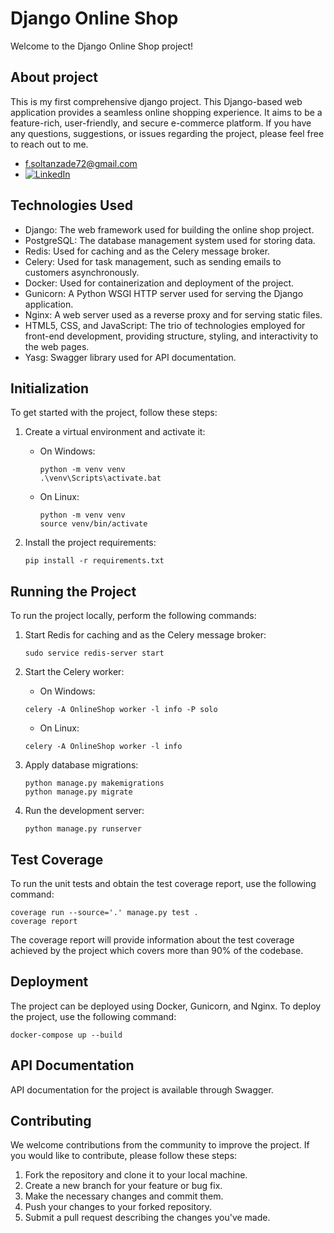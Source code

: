# Django Online Shop

Welcome to the Django Online Shop project!

## About project

This is my first comprehensive django project. This Django-based web application provides a seamless online shopping experience. It aims to be a feature-rich, user-friendly, and secure e-commerce platform.
If you have any questions, suggestions, or issues regarding the project, please feel free to reach out to me.

- [f.soltanzade72@gmail.com](mailto:f.soltanzade72@gmail.com)
- [![LinkedIn](/static/images/linkedin_logo.svg)](https://www.linkedin.com/in/farzaneh-soltanzadeh-28a193280/)

## Technologies Used

- Django: The web framework used for building the online shop project.
- PostgreSQL: The database management system used for storing data.
- Redis: Used for caching and as the Celery message broker.
- Celery: Used for task management, such as sending emails to customers asynchronously.
- Docker: Used for containerization and deployment of the project.
- Gunicorn: A Python WSGI HTTP server used for serving the Django application.
- Nginx: A web server used as a reverse proxy and for serving static files.
- HTML5, CSS, and JavaScript: The trio of technologies employed for front-end development, providing structure, styling, and interactivity to the web pages.
- Yasg: Swagger library used for API documentation.

## Initialization

To get started with the project, follow these steps:

1. Create a virtual environment and activate it:

   - On Windows:
     ```shell
     python -m venv venv
     .\venv\Scripts\activate.bat
     ```
   - On Linux:
     ```shell
     python -m venv venv
     source venv/bin/activate
     ```

2. Install the project requirements:
   
   ```shell
   pip install -r requirements.txt
   
## Running the Project

To run the project locally, perform the following commands:

1. Start Redis for caching and as the Celery message broker:

   ```shell
   sudo service redis-server start

2. Start the Celery worker:
   - On Windows:
    ```shell
    celery -A OnlineShop worker -l info -P solo
    ```
   - On Linux:
    ```shell
    celery -A OnlineShop worker -l info
    ````

3. Apply database migrations:

    ```shell
    python manage.py makemigrations
    python manage.py migrate
    ```

4. Run the development server:

    ````shell
    python manage.py runserver
    ````


## Test Coverage

To run the unit tests and obtain the test coverage report, use the following command:


````shell
coverage run --source='.' manage.py test .
coverage report

````

The coverage report will provide information about the test coverage achieved by the project which covers more than 90% of the codebase.

## Deployment

The project can be deployed using Docker, Gunicorn, and Nginx. To deploy the project, use the following command:

```shell
docker-compose up --build
````

## API Documentation

API documentation for the project is available through Swagger.


## Contributing

We welcome contributions from the community to improve the project. If you would like to contribute, please follow these steps:

1. Fork the repository and clone it to your local machine.
2. Create a new branch for your feature or bug fix.
3. Make the necessary changes and commit them.
4. Push your changes to your forked repository.
5. Submit a pull request describing the changes you've made.
